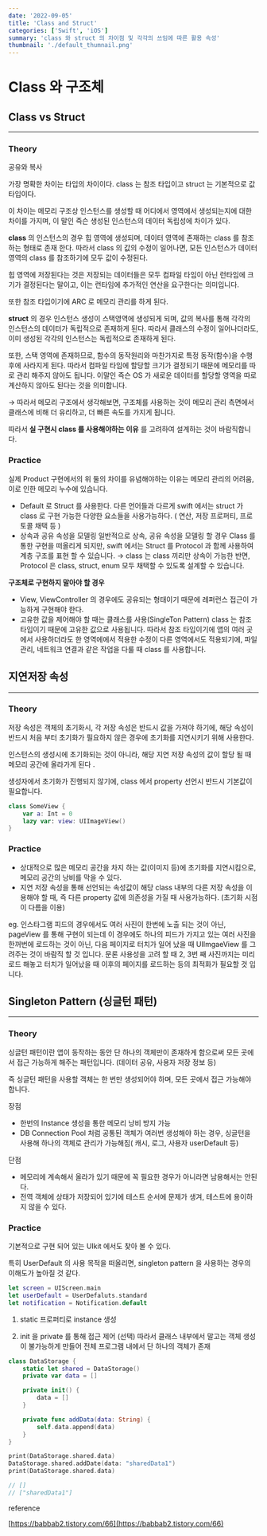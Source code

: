 ```yaml
---
date: '2022-09-05'
title: 'Class and Struct'
categories: ['Swift', 'iOS']
summary: 'class 와 struct 의 차이점 및 각각의 쓰임에 따른 활용 속성'
thumbnail: './default_thumnail.png'
---
```



# Class 와 구조체

## Class vs Struct

---

### Theory

공유와 복사

가장 명확한 차이는 타입의 차이이다. class 는 참조 타입이고 struct 는 기본적으로 값 타입이다. 

이 차이는 메모리 구조상 인스턴스를 생성할 때 어디에서 영역에서 생성되는지에 대한 차이를 가지며, 이 말인 즉슨 생성된 인스턴스의 데이터 독립성에 차이가 있다. 

**class** 의 인스턴스의 경우 힙 영역에 생성되며, 데이터 영역에 존재하는 class 를 참조하는 형태로 존재 한다. 따라서 class 의 값의 수정이 일어나면, 모든 인스턴스가 데이터 영역의 class 를 참조하기에 모두 값이 수정된다. 

힙 영역에 저장된다는 것은 저장되는 데이터들은 모두 컴파일 타임이 아닌 런타임에 크기가 결정된다는 말이고, 이는 런타임에 추가적인 연산을 요구한다는 의미입니다. 

또한 참조 타입이기에 ARC 로 메모리 관리를 하게 된다. 

**struct** 의 경우 인스턴스 생성이 스택영역에 생성되게 되며, 값의 복사를 통해 각각의 인스턴스의 데이터가 독립적으로 존재하게 된다. 따라서 클래스의 수정이 일어나더라도, 이미 생성된 각각의 인스턴스는 독립적으로 존재하게 된다. 

또한, 스택 영역에 존재하므로, 함수의 동작원리와 마찬가지로 특정 동작(함수)을 수행 후에 사라지게 된다. 따라서 컴파일 타임에 할당할 크기가 결정되기 때문에 메모리를 따로 관리 해주지 않아도 됩니다. 이말인 즉슨 OS 가 새로운 데이터를 할당할 영역을 따로 계산하지 않아도 된다는 것을 의미합니다. 

→ 따라서 메모리 구조에서 생각해보면, 구조체를 사용하는 것이 메모리 관리 측면에서 클래스에 비해 더 유리하고, 더 빠른 속도를 가지게 됩니다. 

따라서 **실 구현시 class 를 사용해야하는 이유** 를 고려하여 설계하는 것이 바람직합니다. 

### Practice

실제 Product 구현에서의 위 둘의 차이를 유념해야하는 이유는 메모리 관리의 어려움, 이로 인한 메모리 누수에 있습니다. 

- Default 로 Struct 를 사용한다. 
다른 언어들과 다르게 swift 에서는 struct 가 class 로 구현 가능한 다양한 요소들을 사용가능하다. ( 연산, 저장 프로퍼티, 프로토콜 채택 등 )
- 상속과 공유 속성을 모델링
일반적으로 상속, 공유 속성을 모델링 할 경우 Class 를 통한 구현을 떠올리게 되지만, swift 에서는 Struct 를 Protocol 과 함께 사용하여 계층 구조를 표현 할 수 있습니다. 
→ class 는 class 끼리만 상속이 가능한 반면, Protocol 은 class, struct, enum 모두 채택할 수 있도록 설계할 수 있습니다.

**구조체로 구현하지 말아야 할 경우**

- View, ViewController 의 경우에도 공유되는 형태이기 때문에 레퍼런스 접근이 가능하게 구현해야 한다.
- 고유한 값을 제어해야 할 때는 클래스를 사용(SingleTon Pattern)
class 는 참조 타입이기 때문에 고유한 값으로 사용됩니다. 따라서 참조 타입이기에 앱의 여러 곳에서 사용하더라도 한 영역에에서 적용한 수정이 다른 영역에서도 적용되기에, 파일관리, 네트워크 연결과 같은 작업을 다룰 때 class 를 사용합니다.

## 지연저장 속성

---

### **Theory**

저장 속성은 객체의 초기화시, 각 저장 속성은 반드시 값을 가져야 하기에, 해당 속성이 반드시 처음 부터 초기화가 필요하지 않은 경우에 초기화를 지연시키기 위해 사용한다. 

인스턴스의 생성시에 초기화되는 것이 아니라, 해당 지연 저장 속성의 값이 할당 될 때 메모리 공간에 올라가게 된다 .

생성자에서 초기화가 진행되지 않기에, class 에서 property 선언시 반드시 기본값이 필요합니다. 

```swift
class SomeView {
	var a: Int = 0
	lazy var: view: UIImageView()
}
```

### **Practice**

- 상대적으로 많은 메모리 공간을 차지 하는 값(이미지 등)에 초기화를 지연시킴으로, 메모리 공간의 낭비를 막을 수 있다.
- 지연 저장 속성을 통해 선언되는 속성값이 해당 class 내부의 다른 저장 속성을 이용해야 할 때, 즉 다른 property 값에 의존성을 가질 때 사용가능하다. (초기화 시점이 다름을 이용)

eg. 인스타그램 피드의 경우에서도 여러 사진이 한번에 노출 되는 것이 아닌, pageView 를 통해 구현이 되는데 이 경우에도 하나의 피드가 가지고 있는 여러 사진을 한꺼번에 로드하는 것이 아닌, 다음 페이지로 터치가 일어 났을 때 UIImgaeView 를 그려주는 것이 바람직 할 것 입니다. 문론 사용성을 고려 할 때 2, 3번 째 사진까지는 미리 로드 해놓고 터치가 일어났을 때 이후의 페이지를 로드하는 등의 최적화가 필요할 것 입니다.  

## Singleton Pattern (싱글턴 패턴)

---

### **Theory**

싱글턴 패턴이란 앱이 동작하는 동안 단 하나의 객체만이 존재하게 함으로써 모든 곳에서 접근 가능하게 해주는 패턴입니다. (데이터 공유, 사용자 저장 정보 등)

즉 싱글턴 패턴을 사용할 객체는 한 번만 생성되어야 하며, 모든 곳에서 접근 가능해야 합니다. 

장점

- 한번의 Instance 생성을 통한 메모리 낭비 방지 가능
- DB Connection Pool 처럼 공통된 객체가 여러번 생성해야 하는 경우, 싱글턴을 사용해 하나의 객체로 관리가 가능해짐( 캐시, 로그, 사용자 userDefault 등)

단점

- 메모리에 계속해서 올라가 있기 때문에 꼭 필요한 경우가 아니라면 남용해서는 안된다.
- 전역 객체에 상태가 저장되어 있기에 테스트 순서에 문제가 생겨, 테스트에 용이하지 않을 수 있다.

### Practice

기본적으로 구현 되어 있는 UIkit 에서도 찾아 볼 수 있다.

특히 UserDefault 의 사용 목적을 떠올리면, singleton pattern 을 사용하는 경우의 이해도가 높아질 것 같다. 

```swift
let screen = UIScreen.main
let userDefault = UserDefaluts.standard
let notification = Notification.default
```

1. static 프로퍼티로 instance 생성

2. init 을 private 를 통해 접근 제어 (선택)
따라서 클래스 내부에서 말고는 객체 생성이 불가능하게 만들어 전체 프로그램 내에서 단 하나의 객체가 존재 

```swift
class DataStorage {
	static let shared = DataStorage()
	private var data = []

	private init() {
		data = []
	}

	private func addData(data: String) {
		self.data.append(data)
	}
}

print(DataStorage.shared.data)
DataStorage.shared.addDate(data: "sharedData1")
print(DataStorage.shared.data)

// []
// ["sharedData1"]
```

reference

[https://babbab2.tistory.com/66](https://babbab2.tistory.com/66)
